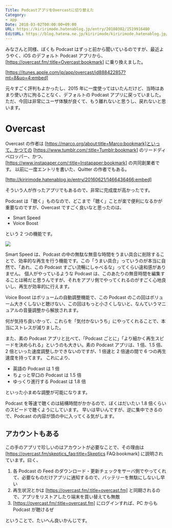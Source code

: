 ```yaml
---
Title: PodcastアプリをOvercastに切り替えた
Category:
- app
Date: 2018-03-02T00:00:00+09:00
URL: https://kiririmode.hatenablog.jp/entry/20180302/1519916400
EditURL: https://blog.hatena.ne.jp/kiririmode/kiririmode.hatenablog.jp/atom/entry/17391345971621517258
---
```


みなさんと同様、ぼくも Podcast はずっと前から聞いているのですが、最近ようやく、iOS のデフォルト Podcast アプリから、[https://overcast.fm/:title=Overcast:bookmark] に乗り換えました。

[https://itunes.apple.com/jp/app/overcast/id888422857?mt=8&uo=4:embed]

元々すごく評判もよかったし、2015 年に一度使ってはいたんだけど、当時はあまり使い方に拘ることなく、デフォルトの Podcast アプリに戻っていました。
ただ、今回は非常にユーザ体験が良くて、もう離れないと思うし、戻れないと思います。

# Overcast

Overcast の作者は [https://marco.org/about:title=Marco:bookmark]といって、かつての [https://www.tumblr.com/:title=Tumblr:bookmark] のリードディベロッパー、かつ、[https://www.instapaper.com/:title=Instapaper:bookmark] の共同創業者です。
以前に一度エントリを書いた、Quitter の作者でもある。

[http://kiririmode.hatenablog.jp/entry/20160621/1466436466:embed]

そういう人が作ったアプリでもあるので、非常に完成度が高かったです。

Podcast は「聴く」ものなので、どこまで「聴く」ことが楽で便利になるかが重要なのですが、Overcast ですごく良いなと思ったのは、

* Smart Speed
* Voice Boost

という 2 つの機能です。

<span itemtype="http://schema.org/Photograph" itemscope="itemscope"><img class="magnifiable" src="https://lh3.googleusercontent.com/-pL7G9y8pLm8/WppYgw9HlLI/AAAAAAAAWoE/xnnOBl3AFaMI_LM0XufOQRuusA2vRQDZwCE0YBhgL/s1024/IMG_0973.PNG" itemprop="image"></span>

Smart Speed は、Podcast の中の無駄な無音な時間をうまい具合に削除することで、効率的な再生を行う機能です。この「うまい具合」っていうのが本当に自然で、「あれ、この Podcast すごい流暢にしゃべるな」ってくらい違和感がありません。
個人がやっているような Podcast は、このあたりの無音時間を編集することは稀だと思うんですが、それをアプリ側でやってくれるのがすごく心地良いし、再生が効率的に行えます。

Voice Boost はボリュームの自動調整機能で、この Podcast のこの回はボリューム大きくしないと聴けない、この回はもっと小さくしないと、なんていうマニュアルの音量調整から解放されます。

何が気持ち良いかって、これらを「気付かないうち」にやってくれることで、本当にストレスが減りました。


また、素の Podcast アプリと比べて、「Podcast ごとに」「より細かく再生スピードを決められる」というのも大きい。素の Podcast アプリは、1 倍、1.5 倍、2 倍といった速度調整しかできないのですが、1 倍速と 2 倍速の間で 6 つの再生速度を持ってます。
これにより、

* 英語の Podcast は 1 倍
* ちょっと早口の Podcast は 1.5 倍
* ゆっくり進行する Podcast は 1.8 倍

といった小まめな調整が可能になります。

Podcast を等速で聴くのは結構時間がかかるので、ぼくはだいたい 1.8 倍くらいのスピードで聴くようにしています。
早いは早いんですが、逆に集中できるので、Podcast の内容が頭の中に入ってくる気がします。


## アカウントもある

この手のアプリで珍しいのはアカウントが必要なことで、その理由は [https://overcast.fm/skeptics_faq:title=Skeptics FAQ:bookmark] に説明されています。曰く、

1. 各 Podcast の Feed のダウンロード・更新チェックをサーバ側でやってくれて、必要なものだけアプリに通知するので、バッテリーを無駄にしないし早い
2. 再生状況とかは [https://overcast.fm/:title=overcast.fm] と同期されるので、アプリをリストアしたり端末を買い替えても無敵
3. [https://overcast.fm/:title=overcast.fm] にログインすれば、PC からも Podcast が聴けるぜ

ということで、たいへん良いかんじです。
